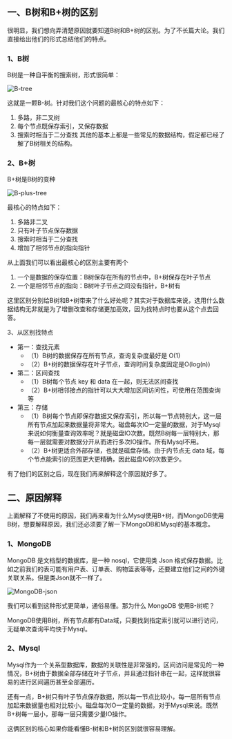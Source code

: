 
## **一、B树和B+树的区别**
很明显，我们想向弄清楚原因就要知道B树和B+树的区别。为了不长篇大论。我们直接给出他们的形式总结他们的特点。

### **1、B树**
B树是一种自平衡的搜索树，形式很简单：

![B-tree]()

这就是一颗B-树。针对我们这个问题的最核心的特点如下：
1. 多路，非二叉树
2. 每个节点既保存索引，又保存数据
3. 搜索时相当于二分查找
其他的基本上都是一些常见的数据结构，假定都已经了解了B树相关的结构。

### **2、B+树**
B+树是B树的变种

![B-plus-tree]()

最核心的特点如下：
1. 多路非二叉
2. 只有叶子节点保存数据
3. 搜索时相当于二分查找
4. 增加了相邻节点的指向指针

从上面我们可以看出最核心的区别主要有两个
1. 一个是数据的保存位置：B树保存在所有的节点中，B+树保存在叶子节点
2. 一个是相邻节点的指向：B树叶子节点之间没有指针，B+树有

这里区别分别给B树和B+树带来了什么好处呢？其实对于数据库来说，选用什么数据结构无非就是为了增删改查和存储更加高效，因为找特点时也要从这个点去回答。

3、从区别找特点
- 第一：查找元素
  - （1）B树的数据保存在所有节点，查询复杂度最好是 O(1)
  - （2）B+树的数据保存在叶子节点，查询时间复杂度固定是O(log(n))
- 第二：区间查找
  - （1）B树每个节点 key 和 data 在一起，则无法区间查找
  - （2）B+树相邻接点的指针可以大大增加区间访问性，可使用在范围查询等
- 第三：存储
  - （1）B树每个节点即保存数据又保存索引，所以每一节点特别大，这一层所有节点加起来数据量将非常大。磁盘每次IO一定量的数据，对于Mysql来说如何衡量查询效率呢？就是磁盘IO次数。既然B树每一层特别大，那每一层就需要对数据分开从而进行多次IO操作。所有Mysql不用。
  - （2）B+树更适合外部存储，也就是磁盘存储。由于内节点无 data 域，每个节点能索引的范围更大更精确，因此磁盘IO的次数更少。

有了他们的区别之后，现在我们再来解释这个原因就好多了。

## **二、原因解释**
上面解释了不使用的原因，我们再来看为什么Mysql使用B+树，而MongoDB使用B树，想要解释原因，我们还必须要了解一下MongoDB和Mysql的基本概念。

### **1、MongoDB**
MongoDB 是文档型的数据库，是一种 nosql，它使用类 Json 格式保存数据。比如之前我们的表可能有用户表、订单表、购物篮表等等，还要建立他们之间的外键关联关系。但是类Json就不一样了。

![MongoDB-json]()

我们可以看到这种形式更简单，通俗易懂。那为什么 MongoDB 使用B-树呢？

MongoDB使用B树，所有节点都有Data域，只要找到指定索引就可以进行访问，无疑单次查询平均快于Mysql。

### **2、Mysql**
Mysql作为一个关系型数据库，数据的关联性是非常强的，区间访问是常见的一种情况，B+树由于数据全部存储在叶子节点，并且通过指针串在一起，这样就很容易的进行区间遍历甚至全部遍历。

还有一点，B+树只有叶子节点保存数据，所以每一节点比较小，每一层所有节点加起来数据量也相对比较小。磁盘每次IO一定量的数据，对于Mysql来说。既然B+树每一层小，那每一层只需要少量IO操作。

这俩区别的核心如果你能看懂B-树和B+树的区别就很容易理解。
